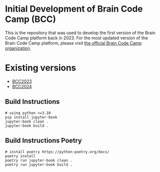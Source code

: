 # Initial Development of Brain Code Camp (BCC)
This is the repository that was used to develop the first version of the Brain Code Camp platform back in 2023. For the most updated version of the Brain Code Camp platform, please visit [the official Brain Code Camp organization](https://github.com/braincodecamp).

# Existing versions
- [BCC2023](https://course2023-braincodecamp.web.app)
- [BCC2024](https://course2024-braincodecamp.web.app)

## Build Instructions

    # using python >=3.10
    pip install jupyter-book
    jupyter-book clean .
    jupyter-book build .


## Build Instructions Poetry

    # install poetry https://python-poetry.org/docs/
    poetry install
    poetry run jupyter-book clean .
    poetry run jupyter-book build .
